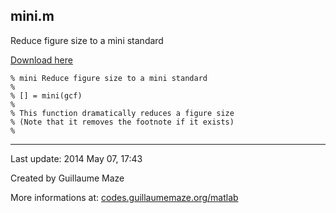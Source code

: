 ## mini.m ##
Reduce figure size to a mini standard

[Download here](http://guillaumemaze.googlecode.com/svn/trunk/matlab/codes/graphicxFigures/mini.m)

```
% mini Reduce figure size to a mini standard
%
% [] = mini(gcf)
% 
% This function dramatically reduces a figure size
% (Note that it removes the footnote if it exists)
%
```

---

Last update: 2014 May 07, 17:43

Created by Guillaume Maze

More informations at: [codes.guillaumemaze.org/matlab](http://codes.guillaumemaze.org/matlab)